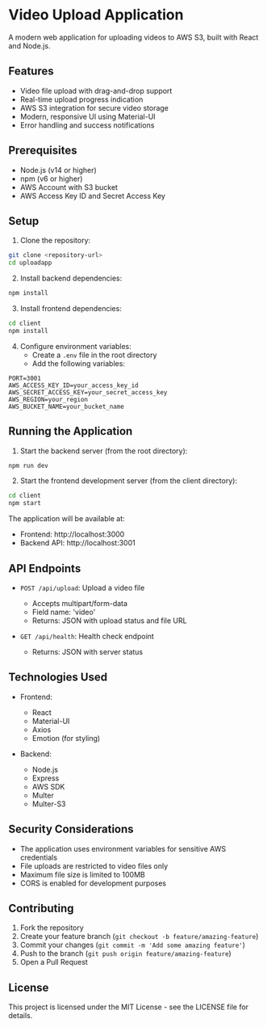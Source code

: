 # Video Upload Application

A modern web application for uploading videos to AWS S3, built with React and Node.js.

## Features

- Video file upload with drag-and-drop support
- Real-time upload progress indication
- AWS S3 integration for secure video storage
- Modern, responsive UI using Material-UI
- Error handling and success notifications

## Prerequisites

- Node.js (v14 or higher)
- npm (v6 or higher)
- AWS Account with S3 bucket
- AWS Access Key ID and Secret Access Key

## Setup

1. Clone the repository:
```bash
git clone <repository-url>
cd uploadapp
```

2. Install backend dependencies:
```bash
npm install
```

3. Install frontend dependencies:
```bash
cd client
npm install
```

4. Configure environment variables:
   - Create a `.env` file in the root directory
   - Add the following variables:
```
PORT=3001
AWS_ACCESS_KEY_ID=your_access_key_id
AWS_SECRET_ACCESS_KEY=your_secret_access_key
AWS_REGION=your_region
AWS_BUCKET_NAME=your_bucket_name
```

## Running the Application

1. Start the backend server (from the root directory):
```bash
npm run dev
```

2. Start the frontend development server (from the client directory):
```bash
cd client
npm start
```

The application will be available at:
- Frontend: http://localhost:3000
- Backend API: http://localhost:3001

## API Endpoints

- `POST /api/upload`: Upload a video file
  - Accepts multipart/form-data
  - Field name: 'video'
  - Returns: JSON with upload status and file URL

- `GET /api/health`: Health check endpoint
  - Returns: JSON with server status

## Technologies Used

- Frontend:
  - React
  - Material-UI
  - Axios
  - Emotion (for styling)

- Backend:
  - Node.js
  - Express
  - AWS SDK
  - Multer
  - Multer-S3

## Security Considerations

- The application uses environment variables for sensitive AWS credentials
- File uploads are restricted to video files only
- Maximum file size is limited to 100MB
- CORS is enabled for development purposes

## Contributing

1. Fork the repository
2. Create your feature branch (`git checkout -b feature/amazing-feature`)
3. Commit your changes (`git commit -m 'Add some amazing feature'`)
4. Push to the branch (`git push origin feature/amazing-feature`)
5. Open a Pull Request

## License

This project is licensed under the MIT License - see the LICENSE file for details. 